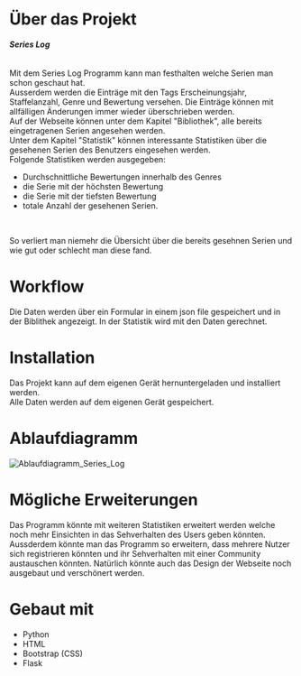 # Über das Projekt
***Series Log*** <br>
<br>
<br>
Mit dem Series Log Programm kann man festhalten welche Serien man schon geschaut hat.
<br>
Ausserdem werden die Einträge mit den Tags Erscheinungsjahr, Staffelanzahl, Genre und Bewertung versehen.
Die Einträge können mit allfälligen Änderungen immer wieder überschrieben werden.
<br>
Auf der Webseite können unter dem Kapitel "Bibliothek", alle bereits eingetragenen Serien angesehen werden.
<br>
Unter dem Kapitel "Statistik" können interessante Statistiken über die gesehenen Serien des Benutzers eingesehen werden.<br>
Folgende Statistiken werden ausgegeben:
- Durchschnittliche Bewertungen innerhalb des Genres
- die Serie mit der höchsten Bewertung
- die Serie mit der tiefsten Bewertung
- totale Anzahl der gesehenen Serien.
<br>

So verliert man niemehr die Übersicht über die bereits gesehnen Serien und wie gut oder schlecht man diese fand.
<br>
# Workflow
Die Daten werden über ein Formular in einem json file gespeichert und in der Biblithek angezeigt. In der Statistik wird
mit den Daten gerechnet.
<br>
# Installation
Das Projekt kann auf dem eigenen Gerät hernuntergeladen und installiert werden.
<br>
Alle Daten werden auf dem eigenen Gerät gespeichert.
<br>
# Ablaufdiagramm
![Ablaufdiagramm_Series_Log](C:\Users\Lisa\PycharmProjects\pythonProject\ablaufdiagramm.png)
<br>
# Mögliche Erweiterungen
Das Programm könnte mit weiteren Statistiken erweitert werden welche noch mehr Einsichten in das Sehverhalten des Users
geben könnten. Aussderdem könnte man das Programm so erweitern, dass mehrere Nutzer sich registrieren könnten und ihr
Sehverhalten mit einer Community austauschen könnten. Natürlich könnte auch das Design der Webseite noch ausgebaut und
verschönert werden.
<br>
# Gebaut mit
- Python
- HTML
- Bootstrap (CSS)
- Flask
